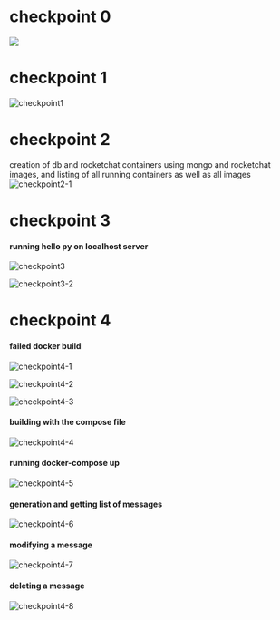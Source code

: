﻿# checkpoint 0
![](images/unnamed.png"checkpoint0")

# checkpoint 1
![](images/lab9-2.png "checkpoint1")
# checkpoint 2
creation of db and rocketchat containers using mongo and rocketchat images,
and listing of all running containers as well as all images
![](images/lab9-3.png "checkpoint2-1") 

# checkpoint 3
#### running hello py on localhost server
![](images/lab9-4.png "checkpoint3") 

![](images/lab9-13.png "checkpoint3-2")

# checkpoint 4
#### failed docker build 

![](images/lab9-5.png "checkpoint4-1")

![](images/lab9-6.png "checkpoint4-2")

![](images/lab9-7.png "checkpoint4-3")

#### building with the compose file

![](images/lab9-8.png "checkpoint4-4")

#### running docker-compose up
  
![](images/lab9-9.png "checkpoint4-5")

#### generation and getting list of messages
  
![](images/lab9-10.png "checkpoint4-6")

#### modifying a message
  
![](images/lab9-11.png "checkpoint4-7")

#### deleting a message

![](images/lab9-12.png "checkpoint4-8")